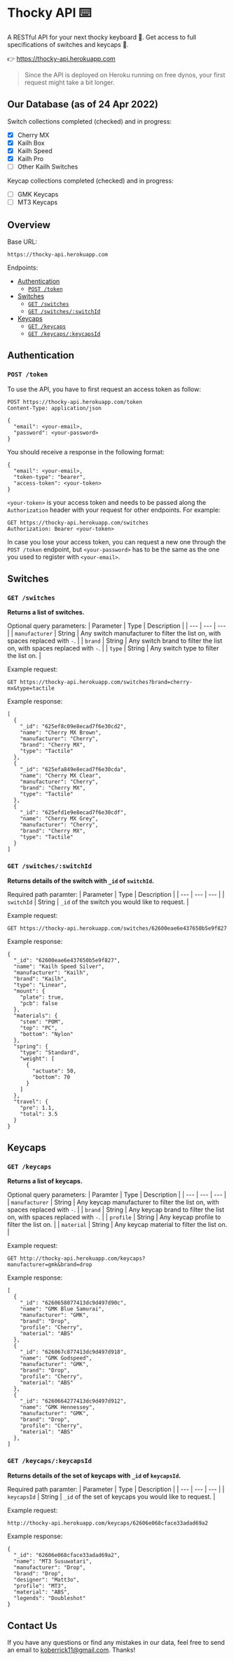 # Thocky API :keyboard:
A RESTful API for your next thocky keyboard :drooling_face:. Get access to full specifications of switches and keycaps :star_struck:.

:point_right: https://thocky-api.herokuapp.com
> Since the API is deployed on Heroku running on free dynos, your first request might take a bit longer.

## Our Database (as of 24 Apr 2022)
Switch collections completed (checked) and in progress:
- [x] Cherry MX
- [x] Kailh Box
- [x] Kailh Speed
- [x] Kailh Pro
- [ ] Other Kailh Switches

Keycap collections completed (checked) and in progress:
- [ ] GMK Keycaps
- [ ] MT3 Keycaps

## Overview
Base URL:
```
https://thocky-api.herokuapp.com
```
Endpoints:
- [ Authentication ](#authentication)
  - [ `POST /token` ](#post-token)
- [ Switches ](#switches)
  - [ `GET /switches` ](#get-switches)
  - [ `GET /switches/:switchId` ](#get-switchesswitchid)
- [ Keycaps ](#keycaps)
  - [ `GET /keycaps` ](#get-keycaps)
  - [ `GET /keycaps/:keycapsId` ](#get-keycapskeycapsid)

## Authentication
### `POST /token`
To use the API, you have to first request an access token as follow:
```
POST https://thocky-api.herokuapp.com/token
Content-Type: application/json

{
  "email": <your-email>,
  "password": <your-password>
}
```
You should receive a response in the following format:
```
{
  "email": <your-email>,
  "token-type": "bearer",
  "access-token": <your-token>
}
```
`<your-token>` is your access token and needs to be passed along the `Authorization` header with your request for other endpoints. For example:
```
GET https://thocky-api.herokuapp.com/switches
Authorization: Bearer <your-token>
```
In case you lose your access token, you can request a new one through the `POST /token` endpoint, but `<your-password>` has to be the same as the one you used to register with `<your-email>`.

## Switches

### `GET /switches`
**Returns a list of switches.**

Optional query parameters:
| Parameter | Type | Description |
| --- | --- | --- |
| `manufacturer` | String | Any switch manufacturer to filter the list on, with spaces replaced with `-`. |
| `brand` | String | Any switch brand to filter the list on, with spaces replaced with `-`. |
| `type` | String | Any switch type to filter the list on. |

Example request:
```
GET https://thocky-api.herokuapp.com/switches?brand=cherry-mx&type=tactile
```
Example response:
```
[
  {
    "_id": "625ef8c09e8ecad7f6e30cd2",
    "name": "Cherry MX Brown",
    "manufacturer": "Cherry",
    "brand": "Cherry MX",
    "type": "Tactile"
  },
  {
    "_id": "625efa849e8ecad7f6e30cda",
    "name": "Cherry MX Clear",
    "manufacturer": "Cherry",
    "brand": "Cherry MX",
    "type": "Tactile"
  },
  {
    "_id": "625efd1e9e8ecad7f6e30cdf",
    "name": "Cherry MX Grey",
    "manufacturer": "Cherry",
    "brand": "Cherry MX",
    "type": "Tactile"
  }
]
```

### `GET /switches/:switchId`
**Returns details of the switch with `_id` of `switchId`.**

Required path paramter:
| Parameter | Type | Description |
| --- | --- | --- |
| `switchId` | String | `_id` of the switch you would like to request. |

Example request:
```
GET https://thocky-api.herokuapp.com/switches/62600eae6e437650b5e9f827
```
Example response:
```
{
  "_id": "62600eae6e437650b5e9f827",
  "name": "Kailh Speed Silver",
  "manufacturer": "Kailh",
  "brand": "Kailh",
  "type": "Linear",
  "mount": {
    "plate": true,
    "pcb": false
  },
  "materials": {
    "stem": "POM",
    "top": "PC",
    "bottom": "Nylon"
  },
  "spring": {
    "type": "Standard",
    "weight": [
      {
        "actuate": 50,
        "bottom": 70
      }
    ]
  },
  "travel": {
    "pre": 1.1,
    "total": 3.5
  }
}
```

## Keycaps

### `GET /keycaps`
**Returns a list of keycaps.**

Optional query parameters:
| Paramter | Type | Description |
| --- | --- | --- |
| `manufacturer` | String | Any keycap manufacturer to filter the list on, with spaces replaced with `-`. |
| `brand` | String | Any keycap brand to filter the list on, with spaces replaced with `-`. |
| `profile` | String | Any keycap profile to filter the list on. |
| `material` | String | Any keycap material to filter the list on. |

Example request:
```
GET http://thocky-api.herokuapp.com/keycaps?manufacturer=gmk&brand=drop
```
Example response:
```
[
  {
    "_id": "6260658077413dc9d497d90c",
    "name": "GMK Blue Samurai",
    "manufacturer": "GMK",
    "brand": "Drop",
    "profile": "Cherry",
    "material": "ABS"
  },
  {
    "_id": "626067c877413dc9d497d918",
    "name": "GMK Godspeed",
    "manufacturer": "GMK",
    "brand": "Drop",
    "profile": "Cherry",
    "material": "ABS"
  },
  {
    "_id": "6260664277413dc9d497d912",
    "name": "GMK Hennessey",
    "manufacturer": "GMK",
    "brand": "Drop",
    "profile": "Cherry",
    "material": "ABS"
  },
]
```

### `GET /keycaps/:keycapsId`
**Returns details of the set of keycaps with `_id` of `keycapsId`.**

Required path paramter:
| Parameter | Type | Description |
| --- | --- | --- |
| `keycapsId` | String | `_id` of the set of keycaps you would like to request. |

Example request:
```
http://thocky-api.herokuapp.com/keycaps/62606e068cface33adad69a2
```
Example response:
```
{
  "_id": "62606e068cface33adad69a2",
  "name": "MT3 Susuwatari",
  "manufacturer": "Drop",
  "brand": "Drop",
  "designer": "Matt3o",
  "profile": "MT3",
  "material": "ABS",
  "legends": "Doubleshot"
}
```

## Contact Us
If you have any questions or find any mistakes in our data, feel free to send an email to koberrick11@gmail.com. Thanks!
